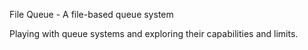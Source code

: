 File Queue - A file-based queue system

Playing with queue systems and exploring their capabilities and limits.
